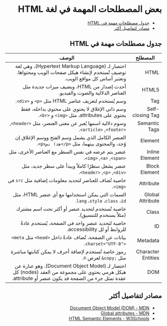 <style>body {text-align: right;} pre,code{direction: ltr;text-align: left;}</style>

<div dir="rtl">

<h1>بعض المصطلحات المهمة في لغة HTML</h1>

- [جدول مصطلحات مهمة في HTML](#جدول-مصطلحات-مهمة-في-html)
- [مصادر لتفاصيل أكثر](#مصادر-لتفاصيل-أكثر)

## جدول مصطلحات مهمة في HTML

| المصطلح            | الوصف                                                                                       |
|--------------------|---------------------------------------------------------------------------------------------|
| HTML               | اختصار لـ (Hypertext Markup Language)، وهي لغة توصيف تُستخدم لإنشاء هيكل صفحات الويب ومحتواها. وتعتبر أساس كل مواقع الويب.                                               |
| HTML5              | أحدث إصدار من HTML، ويضيف ميزات جديدة مثل العناصر الدلالية والصوت والفيديو.                 |
| Tag                | وسم يُستخدم لتعريف عناصر HTML مثل <code dir="ltr">&lt;p&gt;</code> و <code dir="ltr">&lt;div&gt;</code>.                                           |
| Self-closing Tag   | وسم ذاتي الإغلاق لا يحتوي على محتوى بداخله، فقط يحتوي على attributes، مثل <code dir="ltr">&lt;img&gt;</code> و <code dir="ltr">&lt;br&gt;</code>.                                |
| Semantic Tags      | وسوم دلالية اسمها يُعبر عن معنى العنصر، مثل <code dir="ltr">&lt;header&gt;</code>, <code dir="ltr">&lt;footer&gt;</code>, <code dir="ltr">&lt;article&gt;</code>.                       |
| Element            | العنصر الكامل الذي يشمل وسم الفتح ووسم الإغلاق إن وُجد، والمحتوى بينهما، مثل <code dir="ltr">&lt;p&gt;هذا نص&lt;/p&gt;</code>.       |
| Inline Element     | عنصر يتم عرضه في نفس السطر مع العناصر الأخرى، مثل <code dir="ltr">&lt;span&gt;</code>, <code dir="ltr">&lt;a&gt;</code>, <code dir="ltr">&lt;img&gt;</code>.               |
| Block Element      | عنصر يشغل سطرًا كاملاً ويبدأ على سطر جديد، مثل <code dir="ltr">&lt;div&gt;</code>, <code dir="ltr">&lt;p&gt;</code>, <code dir="ltr">&lt;header&gt;</code>.                |
| Attribute          | خاصية تُضاف للعناصر لتحديد معلومات إضافية مثل <code dir="ltr">src</code> في <code dir="ltr">&lt;img&gt;</code>.                             |
| Global Attribute   | السمات التي يمكن استخدامها مع أي عنصر HTML، مثل <code dir="ltr">id</code>، <code dir="ltr">class</code>، <code dir="ltr">style</code>، <code dir="ltr">lang</code>.                    |
| Class              | خاصية تُستخدم لتحديد عنصر أو أكثر تحت اسم مشترك (مثلاً يستخدم للتنسيق).               |
| ID                 | خاصية لتحديد عنصر واحد في الصفحة، يُستخدم عادةً للروابط أو لل accessibility.        |
| Metadata           | بيانات عن الصفحة، تُضاف عادةً داخل <code dir="ltr">&lt;head&gt;</code> مثل <code dir="ltr">&lt;meta charset="UTF-8"&gt;</code>.                 |
| Character Entities | رموز خاصة تُستخدم لإضافة أحرف لا يمكن كتابتها مباشرة مثل <code dir="ltr">&amp;copy;</code> لعرض <code dir="ltr">&copy;</code>.                |
| DOM               | اختصار لـ (Document Object Model). وهو عبارة عن هيكل هرمي يحتوي على مجموعة من العقد (nodes) كل عقدة تمثل جزء من الصفحة قد يكون عنصر أو attribute.         |

## مصادر لتفاصيل أكثر

- [Document Object Model (DOM) - MDN](https://developer.mozilla.org/en-US/docs/Web/API/Document_Object_Model)
- [Global attributes - MDN](https://developer.mozilla.org/en-US/docs/Web/HTML/Global_attributes)
- [HTML Semantic Elements - W3Schools](https://www.w3schools.com/html/html5_semantic_elements.asp)

</div>